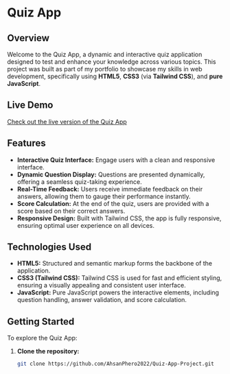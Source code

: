 # Quiz App

## Overview

Welcome to the Quiz App, a dynamic and interactive quiz application designed to test and enhance your knowledge across various topics. This project was built as part of my portfolio to showcase my skills in web development, specifically using **HTML5**, **CSS3** (via **Tailwind CSS**), and **pure JavaScript**.

## Live Demo

[Check out the live version of the Quiz App](https://darling-alfajores-7a3d8a.netlify.app)

## Features

- **Interactive Quiz Interface:** Engage users with a clean and responsive interface.
- **Dynamic Question Display:** Questions are presented dynamically, offering a seamless quiz-taking experience.
- **Real-Time Feedback:** Users receive immediate feedback on their answers, allowing them to gauge their performance instantly.
- **Score Calculation:** At the end of the quiz, users are provided with a score based on their correct answers.
- **Responsive Design:** Built with Tailwind CSS, the app is fully responsive, ensuring optimal user experience on all devices.

## Technologies Used

- **HTML5:** Structured and semantic markup forms the backbone of the application.
- **CSS3 (Tailwind CSS):** Tailwind CSS is used for fast and efficient styling, ensuring a visually appealing and consistent user interface.
- **JavaScript:** Pure JavaScript powers the interactive elements, including question handling, answer validation, and score calculation.

## Getting Started

To explore the Quiz App:

1. **Clone the repository:**
   ```bash
   git clone https://github.com/AhsanPhero2022/Quiz-App-Project.git
   ```

